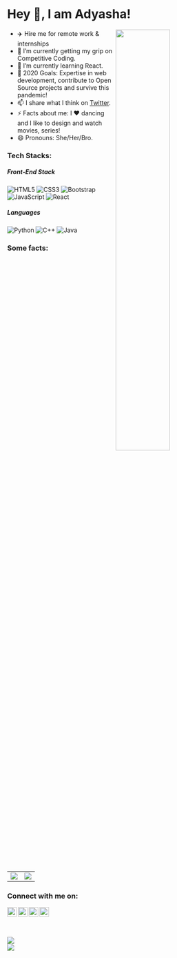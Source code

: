 # Hey 👋, I am Adyasha!
<img align="right" width="50%" src="https://user-images.githubusercontent.com/54095539/102750664-36df0500-438c-11eb-9948-314408096b6f.png">

- ✈️ Hire me for remote work & internships
- 🔭 I’m currently getting my grip on Competitive Coding.
- 🌱 I’m currently learning React.
- 🥅 2020 Goals: Expertise in web development, contribute to Open Source projects and survive this pandemic!
- 📫 I share what I think on [Twitter](https://twitter.com/_Adyasha8105_).
- ⚡ Facts about me: I ❤️ dancing and I like to design and watch movies, series!
- 😄 Pronouns: She/Her/Bro.

### Tech Stacks:

##### Front-End Stack
![HTML5](https://img.shields.io/badge/-HTML5-E34F26?style=flat-square&logo=html5&logoColor=white)
![CSS3](https://img.shields.io/badge/-CSS3-1572B6?style=flat-square&logo=css3)
![Bootstrap](https://img.shields.io/badge/-Bootstrap-563D7C?style=flat-square&logo=bootstrap)
![JavaScript](https://img.shields.io/badge/-JavaScript-black?style=flat-square&logo=javascript)
![React](https://img.shields.io/badge/-React-black?style=flat-square&logo=react)


##### Languages
![Python](https://img.shields.io/badge/-Python-black?style=flat-square&logo=Python)
![C++](https://img.shields.io/badge/-C++-00599C?style=flat-square&logo=c)
![Java](https://img.shields.io/badge/-java-E34A86?style=flat-square&logo=java)

### Some facts:
<table>
    <tr>
        <td rowspan=2>
            <img src="https://github-readme-stats.vercel.app/api/top-langs/?username=Adyasha8105&theme=dark" align="center"/></td>
    </tr>
    <tr>
        <td><img src="https://github-readme-stats.vercel.app/api?username=Adyasha8105&count_private=true&theme=dark&show_icons=true" align="center"/></td>
    </tr>
</table>

### Connect with me on: 
<table>
    <div align="center m-5" >
        <a href="https://twitter.com/_Adyasha8105_">
        <img align="left" alt="Adyasha | Twitter" width="22px" src="https://cdn.jsdelivr.net/npm/simple-icons@v3/icons/twitter.svg" />
        </a>
        <a href="https://www.linkedin.com/in/adyasha-mohanty-7a6254191/">
        <img align="left" alt="Adyasha's LinkdeIN" width="22px" src="https://cdn.jsdelivr.net/npm/simple-icons@v3/icons/linkedin.svg" />
        </a>
        <a href="https://www.instagram.com/adyaa_08/">
        <img align="left" alt="Adyasha's instagram" width="22px" height="22px" src="https://cdn.jsdelivr.net/npm/simple-icons@v3/icons/instagram.svg" />
        </a>
        <a href="https://medium.com/@adyashamohanty8105">
        <img align="left" alt="Adyasha"s medium" width="22px" height="22px" src="https://simpleicons.org/icons/medium.svg" />
        </a>
      </div>                                                                                                                 
</table>
<br>
                                                                                                                          
![](https://komarev.com/ghpvc/?username=Adyasha8105&color=6C63FF)                                                                                                                      
[<img src ="https://img.shields.io/badge/Email-Here-%23E4405F.svg?&style=for-the-badge&logo=&logoColor=#6C63FF">](mailto:adyashamohanty8105@gmail.com)
